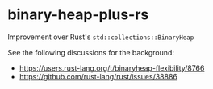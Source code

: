 # binary-heap-plus-rs
Improvement over Rust's `std::collections::BinaryHeap`

See the following discussions for the background:
- https://users.rust-lang.org/t/binaryheap-flexibility/8766
- https://github.com/rust-lang/rust/issues/38886
